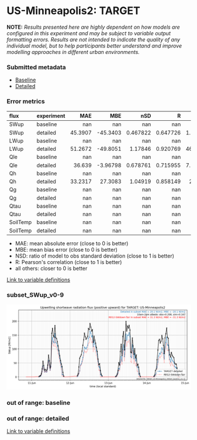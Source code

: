 # US-Minneapolis2: TARGET

**NOTE:** *Results presented here are highly dependent on how models are configured in this experiment and may be subject to variable output formatting errors. Results are not intended to indicate the quality of any individual model, but to help participants better understand and improve modelling approaches in different urban environments.*

### Submitted metadata

- [Baseline](TARGET_US-Minneapolis2_baseline_attrs.md)
- [Detailed](TARGET_US-Minneapolis2_detailed_attrs.md)

### Error metrics

| flux     | experiment   |      MAE |       MBE |        nSD |          R |       5th |     95th |     RMSE |      cRMSE |      AMBE |       1-nSD |         1-R |   nSkewness |   nKurtosis |    Overlap |
|:---------|:-------------|---------:|----------:|-----------:|-----------:|----------:|---------:|---------:|-----------:|----------:|------------:|------------:|------------:|------------:|-----------:|
| SWup     | baseline     | nan      | nan       | nan        | nan        | nan       | nan      | nan      | nan        | nan       | nan         | nan         | nan         |  nan        | nan        |
| SWup     | detailed     |  45.3907 | -45.3403  |   0.467822 |   0.647726 |   1.68333 | 162.883  |  88.3324 |   0.782826 |  45.3403  |   0.532179  |   0.352274  |   0.628172  |    1.14792  |   0.152618 |
| LWup     | baseline     | nan      | nan       | nan        | nan        | nan       | nan      | nan      | nan        | nan       | nan         | nan         | nan         |  nan        | nan        |
| LWup     | detailed     |  51.2672 | -49.8051  |   1.17846  |   0.920769 |  46.4325  |  22.7679 |  60.2466 |   0.467535 |  49.8051  |   0.178461  |   0.0792309 |   0.637466  |    0.835488 |   0.314955 |
| Qle      | baseline     | nan      | nan       | nan        | nan        | nan       | nan      | nan      | nan        | nan       | nan         | nan         | nan         |  nan        | nan        |
| Qle      | detailed     |  36.639  |  -3.96798 |   0.678761 |   0.715955 |   7.70279 |  68.376  |  54.0442 |   0.699137 |   3.96798 |   0.321239  |   0.284045  |   0.509334  |    0.958688 |   0.268329 |
| Qh       | baseline     | nan      | nan       | nan        | nan        | nan       | nan      | nan      | nan        | nan       | nan         | nan         | nan         |  nan        | nan        |
| Qh       | detailed     |  33.2317 |  27.3083  |   1.04919  |   0.858149 |  28.468   |  45.0277 |  44.18   |   0.547792 |  27.3083  |   0.0491884 |   0.141851  |   0.0486194 |    0.894638 |   0.250323 |
| Qg       | baseline     | nan      | nan       | nan        | nan        | nan       | nan      | nan      | nan        | nan       | nan         | nan         | nan         |  nan        | nan        |
| Qg       | detailed     | nan      | nan       | nan        | nan        | nan       | nan      | nan      | nan        | nan       | nan         | nan         | nan         |  nan        | nan        |
| Qtau     | baseline     | nan      | nan       | nan        | nan        | nan       | nan      | nan      | nan        | nan       | nan         | nan         | nan         |  nan        | nan        |
| Qtau     | detailed     | nan      | nan       | nan        | nan        | nan       | nan      | nan      | nan        | nan       | nan         | nan         | nan         |  nan        | nan        |
| SoilTemp | baseline     | nan      | nan       | nan        | nan        | nan       | nan      | nan      | nan        | nan       | nan         | nan         | nan         |  nan        | nan        |
| SoilTemp | detailed     | nan      | nan       | nan        | nan        | nan       | nan      | nan      | nan        | nan       | nan         | nan         | nan         |  nan        | nan        |

 - MAE: mean absolute error (close to 0 is better)
 - MBE: mean bias error (close to 0 is better)
 - NSD: ratio of model to obs standard deviation (close to 1 is better)
 - R: Pearson's correlation (close to 1 is better)
 - all others: closer to 0 is better

[Link to variable definitions](../modelattrs/variable_definitions.md)

### <a name="subset_swup_v0-9"></a>subset_SWup_v0-9
[![TARGET_US-Minneapolis2_subset_SWup_v0-9.png](TARGET_US-Minneapolis2_subset_SWup_v0-9.png)](TARGET_US-Minneapolis2_subset_SWup_v0-9.png)

### out of range: baseline


### out of range: detailed



[Link to variable definitions](../modelattrs/variable_definitions.md)

